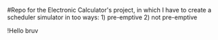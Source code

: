 #Repo for the Electronic Calculator's project, in which I have to create a scheduler simulator in too ways: 1) pre-emptive 2) not pre-emptive

!Hello bruv
